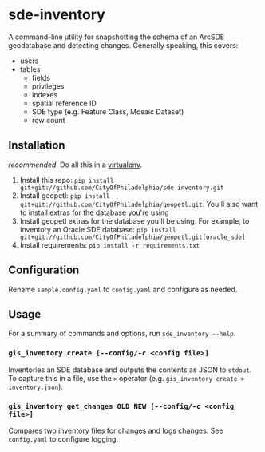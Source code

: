 # sde-inventory

A command-line utility for snapshotting the schema of an ArcSDE geodatabase and detecting changes. Generally speaking, this covers:
- users
- tables
  - fields
  - privileges
  - indexes
  - spatial reference ID
  - SDE type (e.g. Feature Class, Mosaic Dataset)
  - row count

## Installation

_recommended_: Do all this in a [virtualenv](http://docs.python-guide.org/en/latest/dev/virtualenvs/).

1. Install this repo: `pip install git+git://github.com/CityOfPhiladelphia/sde-inventory.git`
2. Install geopetl: `pip install git+git://github.com/CityOfPhiladelphia/geopetl.git`. You'll also want to install extras for the database you're using
3. Install geopetl extras for the database you'll be using. For example, to inventory an Oracle SDE database: `pip install git+git://github.com/CityOfPhiladelphia/geopetl.git[oracle_sde]`
4. Install requirements: `pip install -r requirements.txt`

## Configuration

Rename `sample.config.yaml` to `config.yaml` and configure as needed.

## Usage

For a summary of commands and options, run `sde_inventory --help`.

### `gis_inventory create [--config/-c <config file>]`

Inventories an SDE database and outputs the contents as JSON to `stdout`. To capture this in a file, use the `>` operator (e.g. `gis_inventory create > inventory.json`).

### `gis_inventory get_changes OLD NEW [--config/-c <config file>]`

Compares two inventory files for changes and logs changes. See `config.yaml` to configure logging.
